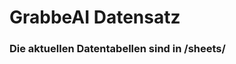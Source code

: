 



















































# GrabbeAI Datensatz





### Die aktuellen Datentabellen sind in /sheets/


